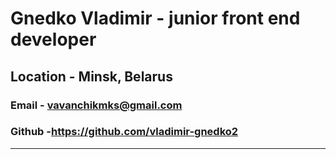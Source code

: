 # Gnedko Vladimir - junior front end developer
## Location - Minsk, Belarus
### Email - vavanchikmks@gmail.com
### Github -https://github.com/vladimir-gnedko2

---

